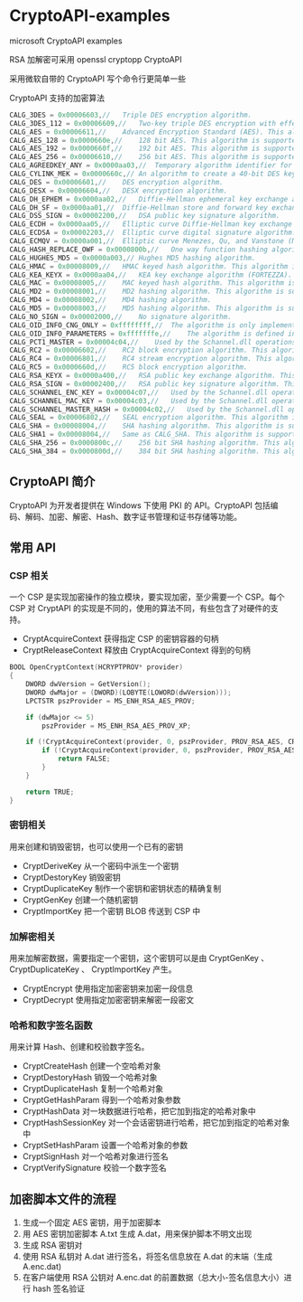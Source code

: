 # CryptoAPI-examples
microsoft CryptoAPI examples

RSA 加解密可采用 openssl cryptopp CryptoAPI

采用微软自带的 CryptoAPI 写个命令行更简单一些

CryptoAPI 支持的加密算法

``` cpp
CALG_3DES = 0x00006603,//	Triple DES encryption algorithm.
CALG_3DES_112 = 0x00006609,//	Two-key triple DES encryption with effective key length equal to 112 bits.
CALG_AES = 0x00006611,//	Advanced Encryption Standard (AES). This algorithm is supported by the Microsoft AES Cryptographic Provider.
CALG_AES_128 = 0x0000660e,//	128 bit AES. This algorithm is supported by the Microsoft AES Cryptographic Provider.
CALG_AES_192 = 0x0000660f,//	192 bit AES. This algorithm is supported by the Microsoft AES Cryptographic Provider.
CALG_AES_256 = 0x00006610,//	256 bit AES. This algorithm is supported by the Microsoft AES Cryptographic Provider.
CALG_AGREEDKEY_ANY = 0x0000aa03,//	Temporary algorithm identifier for handles of Diffie-Hellman–agreed keys.
CALG_CYLINK_MEK = 0x0000660c,//	An algorithm to create a 40-bit DES key that has parity bits and zeroed key bits to make its key length 64 bits. This algorithm is supported by the Microsoft Base Cryptographic Provider.
CALG_DES = 0x00006601,//	DES encryption algorithm.
CALG_DESX = 0x00006604,//	DESX encryption algorithm.
CALG_DH_EPHEM = 0x0000aa02,//	Diffie-Hellman ephemeral key exchange algorithm.
CALG_DH_SF = 0x0000aa01,//	Diffie-Hellman store and forward key exchange algorithm.
CALG_DSS_SIGN = 0x00002200,//	DSA public key signature algorithm.
CALG_ECDH = 0x0000aa05,//	Elliptic curve Diffie-Hellman key exchange algorithm.	Note  This algorithm is supported only through Cryptography API: Next Generation.	Windows Server 2003 and Windows XP:  This algorithm is not supported.
CALG_ECDSA = 0x00002203,//	Elliptic curve digital signature algorithm.	Note  This algorithm is supported only through Cryptography API: Next Generation.	Windows Server 2003 and Windows XP:  This algorithm is not supported.
CALG_ECMQV = 0x0000a001,//	Elliptic curve Menezes, Qu, and Vanstone (MQV) key exchange algorithm. This algorithm is not supported.
CALG_HASH_REPLACE_OWF = 0x0000800b,//	One way function hashing algorithm.
CALG_HUGHES_MD5 = 0x0000a003,//	Hughes MD5 hashing algorithm.
CALG_HMAC = 0x00008009,//	HMAC keyed hash algorithm. This algorithm is supported by the Microsoft Base Cryptographic Provider.
CALG_KEA_KEYX = 0x0000aa04,//	KEA key exchange algorithm (FORTEZZA). This algorithm is not supported.
CALG_MAC = 0x00008005,//	MAC keyed hash algorithm. This algorithm is supported by the Microsoft Base Cryptographic Provider.
CALG_MD2 = 0x00008001,//	MD2 hashing algorithm. This algorithm is supported by the Microsoft Base Cryptographic Provider.
CALG_MD4 = 0x00008002,//	MD4 hashing algorithm.
CALG_MD5 = 0x00008003,//	MD5 hashing algorithm. This algorithm is supported by the Microsoft Base Cryptographic Provider.
CALG_NO_SIGN = 0x00002000,//	No signature algorithm.
CALG_OID_INFO_CNG_ONLY = 0xffffffff,//	The algorithm is only implemented in CNG. The macro, IS_SPECIAL_OID_INFO_ALGID, can be used to determine whether a cryptography algorithm is only supported by using the CNG functions.
CALG_OID_INFO_PARAMETERS = 0xfffffffe,//	The algorithm is defined in the encoded parameters. The algorithm is only supported by using CNG. The macro, IS_SPECIAL_OID_INFO_ALGID, can be used to determine whether a cryptography algorithm is only supported by using the CNG functions.
CALG_PCT1_MASTER = 0x00004c04,//	Used by the Schannel.dll operations system. This ALG_ID should not be used by applications.
CALG_RC2 = 0x00006602,//	RC2 block encryption algorithm. This algorithm is supported by the Microsoft Base Cryptographic Provider.
CALG_RC4 = 0x00006801,//	RC4 stream encryption algorithm. This algorithm is supported by the Microsoft Base Cryptographic Provider.
CALG_RC5 = 0x0000660d,//	RC5 block encryption algorithm.
CALG_RSA_KEYX = 0x0000a400,//	RSA public key exchange algorithm. This algorithm is supported by the Microsoft Base Cryptographic Provider.
CALG_RSA_SIGN = 0x00002400,//	RSA public key signature algorithm. This algorithm is supported by the Microsoft Base Cryptographic Provider.
CALG_SCHANNEL_ENC_KEY = 0x00004c07,//	Used by the Schannel.dll operations system. This ALG_ID should not be used by applications.
CALG_SCHANNEL_MAC_KEY = 0x00004c03,//	Used by the Schannel.dll operations system. This ALG_ID should not be used by applications.
CALG_SCHANNEL_MASTER_HASH = 0x00004c02,//	Used by the Schannel.dll operations system. This ALG_ID should not be used by applications.
CALG_SEAL = 0x00006802,//	SEAL encryption algorithm. This algorithm is not supported.
CALG_SHA = 0x00008004,//	SHA hashing algorithm. This algorithm is supported by the Microsoft Base Cryptographic Provider.
CALG_SHA1 = 0x00008004,//	Same as CALG_SHA. This algorithm is supported by the Microsoft Base Cryptographic Provider.
CALG_SHA_256 = 0x0000800c,//	256 bit SHA hashing algorithm. This algorithm is supported by Microsoft Enhanced RSA and AES Cryptographic Provider..	Windows XP with SP3:  This algorithm is supported by the Microsoft Enhanced RSA and AES Cryptographic Provider (Prototype).	Windows XP with SP2, Windows XP with SP1, and Windows XP:  This algorithm is not supported.
CALG_SHA_384 = 0x0000800d,//	384 bit SHA hashing algorithm. This algorithm is supported by Microsoft Enhanced RSA and AES Cryptographic Provider.	Windows XP with SP3:  This algorithm is supported by the Microsoft Enhanced RSA and AES Cryptographic Provider (Prototype).	Windows XP with SP2, Windows XP with SP1, and Windows XP:  This algorithm is not supported.
```

## CryptoAPI 简介

CryptoAPI 为开发者提供在 Windows 下使用 PKI 的 API。CryptoAPI 包括编码、解码、加密、解密、Hash、数字证书管理和证书存储等功能。

## 常用 API

### CSP 相关

一个 CSP 是实现加密操作的独立模块，要实现加密，至少需要一个 CSP。每个 CSP 对 CryptAPI 的实现是不同的，使用的算法不同，有些包含了对硬件的支持。

- CryptAcquireContext 获得指定 CSP 的密钥容器的句柄
- CryptReleaseContext 释放由 CryptAcquireContext 得到的句柄


``` cpp
BOOL OpenCryptContext(HCRYPTPROV* provider)
{
    DWORD dwVersion = GetVersion();
    DWORD dwMajor = (DWORD)(LOBYTE(LOWORD(dwVersion)));
    LPCTSTR pszProvider = MS_ENH_RSA_AES_PROV;

    if (dwMajor <= 5)
        pszProvider = MS_ENH_RSA_AES_PROV_XP;

    if (!CryptAcquireContext(provider, 0, pszProvider, PROV_RSA_AES, CRYPT_VERIFYCONTEXT)) {
        if (!CryptAcquireContext(provider, 0, pszProvider, PROV_RSA_AES, CRYPT_NEWKEYSET)) {
            return FALSE;
        }
    }

    return TRUE;
}
```



### 密钥相关

用来创建和销毁密钥，也可以使用一个已有的密钥

- CryptDeriveKey 从一个密码中派生一个密钥
- CryptDestoryKey 销毁密钥
- CryptDuplicateKey 制作一个密钥和密钥状态的精确复制
- CryptGenKey 创建一个随机密钥
- CryptImportKey 把一个密钥 BLOB 传送到 CSP 中

### 加解密相关

用来加解密数据，需要指定一个密钥，这个密钥可以是由 CryptGenKey 、 CryptDuplicateKey 、 CryptImportKey 产生。

- CryptEncrypt 使用指定加密密钥来加密一段信息
- CryptDecrypt 使用指定加密密钥来解密一段密文

### 哈希和数字签名函数

用来计算 Hash、创建和校验数字签名。


- CryptCreateHash 创建一个空哈希对象
- CryptDestoryHash 销毁一个哈希对象
- CryptDuplicateHash 复制一个哈希对象
- CryptGetHashParam 得到一个哈希对象参数
- CryptHashData 对一块数据进行哈希，把它加到指定的哈希对象中
- CryptHashSessionKey 对一个会话密钥进行哈希，把它加到指定的哈希对象中
- CryptSetHashParam 设置一个哈希对象的参数
- CryptSignHash 对一个哈希对象进行签名
- CryptVerifySignature 校验一个数字签名


## 加密脚本文件的流程

1. 生成一个固定 AES 密钥，用于加密脚本
2. 用 AES 密钥加密脚本 A.txt 生成 A.dat，用来保护脚本不明文出现
3. 生成 RSA 密钥对
4. 使用 RSA 私钥对 A.dat 进行签名，将签名信息放在 A.dat 的末端（生成 A.enc.dat)
5. 在客户端使用 RSA 公钥对 A.enc.dat 的前置数据（总大小-签名信息大小）进行 hash 签名验证